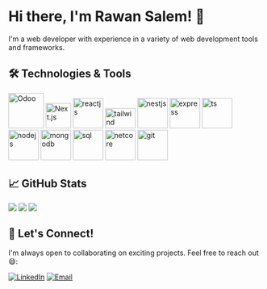 # Hi there, I'm Rawan Salem! 👋

I'm a web developer with experience in a variety of web development tools and frameworks.


## 🛠️ Technologies & Tools

<div>
       
  <img src="https://www.odoo.com/web/image/res.users/1743454/image_1024?unique=5a107b9" alt="Odoo" width="70" height="70">
  <img src="https://static-00.iconduck.com/assets.00/nextjs-icon-512x512-y563b8iq.png" alt="Next.js" width="50" height="50">
  <img src="https://cdn4.iconfinder.com/data/icons/logos-3/600/React.js_logo-512.png" alt="reactjs" width="60" height="60">
  <img src="https://upload.wikimedia.org/wikipedia/commons/thumb/d/d5/Tailwind_CSS_Logo.svg/2560px-Tailwind_CSS_Logo.svg.png" alt="tailwind" width="60" height="40">
  <img src="https://nestjs.com/img/logo-small.svg" alt="nestjs" width="60" height="60">
  <img src="https://ajeetchaulagain.com/static/7cb4af597964b0911fe71cb2f8148d64/87351/express-js.png" alt="express" width="60" height="60">
  <img src="https://upload.wikimedia.org/wikipedia/commons/thumb/5/5d/Tobu_Skytree_Line_%28TS%29_symbol.svg/400px-Tobu_Skytree_Line_%28TS%29_symbol.svg.png" alt="ts" width="60" height="60">
  <img src="https://miro.medium.com/v2/resize:fit:800/1*v2vdfKqD4MtmTSgNP0o5cg.png" alt="nodejs" width="60" height="60">
  <img src="https://img.icons8.com/?size=512&id=74402&format=png" alt="mongodb" width="60" height="60">
  <img src="https://db.cs.uni-tuebingen.de/teaching/ws2223/sql-is-a-programming-language/logo.svg" alt="sql" width="60" height="60">
  <img src="https://cutecdn.codingdojo.com/svg_images/curriculum/new_icon.svg" alt="netcore" width="60" height="60">
  <img src="https://cdn.iconscout.com/icon/free/png-256/free-git-logo-icon-download-in-svg-png-gif-file-formats--brand-development-tools-pack-logos-icons-225996.png?f=webp&w=256" alt="git" width="60" height="60">

</div>



## 📈 GitHub Stats


<img src="https://github-readme-stats.vercel.app/api?username=rrawann&count_private=true&show_icons=true&hide_title=true" />
<img src="https://github-readme-stats.vercel.app/api/top-langs/?username=rrawann&hide_title=true&layout=compact" />
<img src="https://github-readme-streak-stats.herokuapp.com?user=rrawann&theme=gruvbox_duo&hide_border=true" />

       


## 🤝 Let's Connect!

I'm always open to collaborating on exciting projects. Feel free to reach out 😄:

[![LinkedIn](https://img.shields.io/badge/LinkedIn-0077B5?style=for-the-badge&logo=linkedin&logoColor=white)](https://www.linkedin.com/in/rawan-salem-02570521b/)
[![Email](https://img.shields.io/badge/Email-720e9e?style=for-the-badge&logo=yahoo&logoColor=white)](mailto:rawan.sb@yahoo.com)
